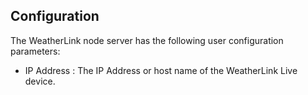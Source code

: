 ## Configuration

The WeatherLink  node server has the following user configuration
parameters:

- IP Address   : The IP Address or host name of the WeatherLink Live device.

